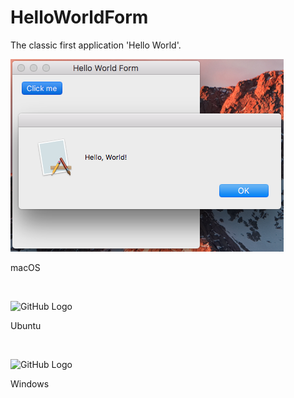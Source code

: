 # HelloWorldForm
The classic first application 'Hello World'.
<BR>

![GitHub Logo](../../../Documentations/Images/Examples/Forms/HelloWorldFormM.png)
<p align="left">macOS</p>
<BR>

![GitHub Logo](../../../Documentations/Images/Examples/Forms/HelloWorldFormU.png)
<p align="left">Ubuntu</p>
<BR>

![GitHub Logo](../../../Documentations/Images/Examples/Forms/HelloWorldFormW.png)
<p align="left">Windows</p>
<BR>
